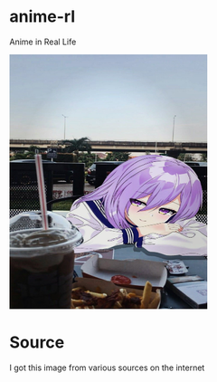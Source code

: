 # anime-rl
<p>Anime in Real Life<p> 
<img src="Moona_.jpeg" width="350px" height="450px" /><br />

# Source
I got this image from various sources on the internet
